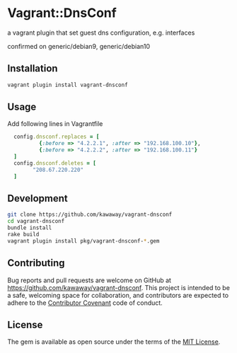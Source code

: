# Vagrant::DnsConf

a vagrant plugin that set guest dns configuration, e.g. interfaces

confirmed on generic/debian9, generic/debian10
## Installation

```sh
vagrant plugin install vagrant-dnsconf
```

## Usage
Add following lines in Vagrantfile
```ruby
  config.dnsconf.replaces = [
          {:before => "4.2.2.1", :after => "192.168.100.10"},
          {:before => "4.2.2.2", :after => "192.168.100.11"}
  ]
  config.dnsconf.deletes = [
        "208.67.220.220"
  ]
```

## Development

```sh
git clone https://github.com/kawaway/vagrant-dnsconf
cd vagrant-dnsconf
bundle install
rake build
vagrant plugin install pkg/vagrant-dnsconf-*.gem
```

## Contributing

Bug reports and pull requests are welcome on GitHub at https://github.com/kawaway/vagrant-dnsconf. This project is intended to be a safe, welcoming space for collaboration, and contributors are expected to adhere to the [Contributor Covenant](contributor-covenant.org) code of conduct.


## License

The gem is available as open source under the terms of the [MIT License](http://opensource.org/licenses/MIT).

